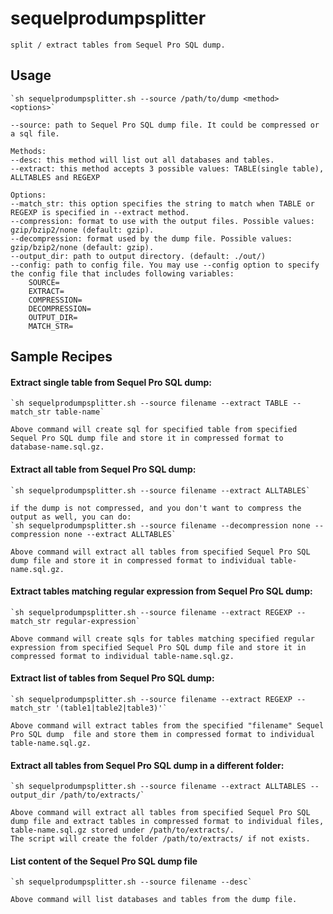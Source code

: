 # sequelprodumpsplitter
	split / extract tables from Sequel Pro SQL dump.

## Usage
	`sh sequelprodumpsplitter.sh --source /path/to/dump <method> <options>`

	--source: path to Sequel Pro SQL dump file. It could be compressed or a sql file.

    Methods:
	--desc: this method will list out all databases and tables.
	--extract: this method accepts 3 possible values: TABLE(single table), ALLTABLES and REGEXP

	Options:
	--match_str: this option specifies the string to match when TABLE or REGEXP is specified in --extract method.
	--compression: format to use with the output files. Possible values: gzip/bzip2/none (default: gzip).
	--decompression: format used by the dump file. Possible values: gzip/bzip2/none (default: gzip).
	--output_dir: path to output directory. (default: ./out/)
	--config: path to config file. You may use --config option to specify the config file that includes following variables:
		SOURCE=
		EXTRACT=
		COMPRESSION=
		DECOMPRESSION=
		OUTPUT_DIR=
		MATCH_STR=


## Sample Recipes
#### Extract single table from Sequel Pro SQL dump:
	`sh sequelprodumpsplitter.sh --source filename --extract TABLE --match_str table-name`

	Above command will create sql for specified table from specified Sequel Pro SQL dump file and store it in compressed format to database-name.sql.gz.

#### Extract all table from Sequel Pro SQL dump:
	`sh sequelprodumpsplitter.sh --source filename --extract ALLTABLES`

	if the dump is not compressed, and you don't want to compress the output as well, you can do:
  	`sh sequelprodumpsplitter.sh --source filename --decompression none --compression none --extract ALLTABLES`

	Above command will extract all tables from specified Sequel Pro SQL dump file and store it in compressed format to individual table-name.sql.gz.

#### Extract tables matching regular expression from Sequel Pro SQL dump:

	`sh sequelprodumpsplitter.sh --source filename --extract REGEXP --match_str regular-expression`

	Above command will create sqls for tables matching specified regular expression from specified Sequel Pro SQL dump file and store it in compressed format to individual table-name.sql.gz.

#### Extract list of tables from Sequel Pro SQL dump:

	`sh sequelprodumpsplitter.sh --source filename --extract REGEXP --match_str '(table1|table2|table3)'`

	Above command will extract tables from the specified "filename" Sequel Pro SQL dump  file and store them in compressed format to individual table-name.sql.gz.

#### Extract all tables from Sequel Pro SQL dump in a different folder:
	`sh sequelprodumpsplitter.sh --source filename --extract ALLTABLES --output_dir /path/to/extracts/`

	Above command will extract all tables from specified Sequel Pro SQL dump file and extract tables in compressed format to individual files, table-name.sql.gz stored under /path/to/extracts/.
	The script will create the folder /path/to/extracts/ if not exists.

#### List content of the Sequel Pro SQL dump file
	`sh sequelprodumpsplitter.sh --source filename --desc`

	Above command will list databases and tables from the dump file.
